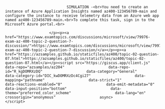 <p class="card-text">
							
								SIMULATION -<br>You need to create an instance of Azure Application Insights named az400-123456789-main and configure the instance to receive telemetry data from an Azure web app named az400-123456789-main.<br>To complete this task, sign in to the Microsoft Azure portal.<br>
							
						</p><p><a href="https://www.examtopics.com/discussions/microsoft/view/79976-exam-az-400-topic-2-question-7-discussion/">https://www.examtopics.com/discussions/microsoft/view/79976-exam-az-400-topic-2-question-7-discussion/</a></p><p><a href="https://azsamples.github.io/staticfiles/az400/topic-02-question-07.html">https://azsamples.github.io/staticfiles/az400/topic-02-question-07.html</a></p><script src="https://giscus.app/client.js"                    data-repo="azsamples/az204"                    data-repo-id="R_kgDOMRXzDQ"                    data-category="General"                    data-category-id="DIC_kwDOMRXzDc4Cgi27"                    data-mapping="pathname"                    data-strict="1"                    data-reactions-enabled="0"                    data-emit-metadata="0"                    data-input-position="bottom"                    data-theme="preferred_color_scheme"                    data-lang="en"                    crossorigin="anonymous"                    async>                    </script>